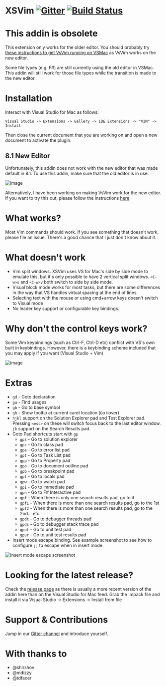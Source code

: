 # XSVim [![Gitter](https://badges.gitter.im/XSVim/Lobby.svg)](https://gitter.im/XSVim/Lobby?utm_source=badge&utm_medium=badge&utm_campaign=pr-badge&utm_content=badge) [![Build Status](https://travis-ci.org/nosami/XSVim.svg?branch=7.4)](https://travis-ci.org/nosami/XSVim)

# This addin is obsolete

This extension only works for the older editor. You should probably try [these instructions to get VsVim running on VSMac](https://github.com/VsVim/VsVim/pull/2733#issuecomment-538998555) as VsVim works on the new editor.

Some file types (e.g. F#) are still currently using the old editor in VSMac. This addin will still work for those file types while the transition is made to the new editor.

# Installation

Interact with Visual Studio for Mac as follows:

```
Visual Studio -> Extensions -> Gallery -> IDE Extensions -> "VIM" -> Install
```

Then close the current document that you are working on and open a new document to activate the plugin.

## 8.1 New Editor

Unfortunately, this addin does not work with the new editor that was made default in 8.1. To use this addin, make sure that the old editor is in use.

![image](https://user-images.githubusercontent.com/667194/59626372-9de68280-9133-11e9-9fbe-035553d7042e.png)

Alternatively, I have been working on making VsVim work for the new editor. If you want to try this out, please follow the instructions [here](https://github.com/VsVim/VsVim/pull/2733#issuecomment-538998555)

# What works?

Most Vim commands should work. If you see something that doesn't work, please file an issue. There's a good chance that I just don't know about it.

# What doesn't work

- Vim split windows. XSVim uses VS for Mac's side by side mode to emulate this, but it's only possible to have 2 vertical split windows. `<C-w>s` and `<C-w>v` both switch to side by side mode.
- Visual block mode works for most tasks, but there are some differences in the way that VS handles virtual spacing at the end of lines.
- Selecting text with the mouse or using cmd+arrow keys doesn't switch to Visual mode
- No leader key support or configurable key bindings.

# Why don't the control keys work?

Some Vim keybindings (such as Ctrl-F, Ctrl-D etc) conflict with VS's own built in keybindings. However, there is a keybinding scheme included that you may apply if you want (Visual Studio + Vim)

![image](https://user-images.githubusercontent.com/667194/37340194-39775566-26b5-11e8-9119-58d171aa9a01.png)

# Extras

- `gd` - Goto declaration
- `gu` - Find usages
- `gb` - Go to base symbol
- `gh` - Show tooltip at current caret location (`G`o `H`over)
- `hjkl` support on the Solution Explorer pad and Test Explorer pad. Pressing `<esc>` on these will switch focus back to the last editor window. `jk` support on the Search Results pad.
- Goto Pad shortcuts start with `gp`
  - `gps` - Go to solution explorer 
  - `gpc` - Go to class pad
  - `gpe` - Go to error list pad
  - `gpt` - Go to Task List pad
  - `gpp` - Go to Property pad
  - `gpo` - Go to document outline pad
  - `gpb` - Go to breakpoint pad
  - `gpl` - Go to locals pad
  - `gpw` - Go to watch pad
  - `gpi` - Go to immediate pad
  - `gpn` - Go to F# Interactive pad
  - `gpf` - When there is only one search results pad, go to it
  - `gpf1` - When there is more than one search results pad, go to the 1st
  - `gpf2` - When there is more than one search results pad, go to the 2nd....etc.
  - `gpdt` - Go to debugger threads pad
  - `gpds` - Go to debugger stack trace pad
  - `gput` - Go to unit test pad
  - `gpur` - Go to unit test results pad
- Insert mode escape binding. See example screenshot to see how to configure `jj` to escape when in insert mode.

![Insert mode escape screenshot](screenshots/InsertModeMapping.png)
# Looking for the latest release?

Check the [release page](https://github.com/nosami/XSVim/releases) as there is usually a more recent version of the addin here than on the Visual Studio for Mac feed. Grab the .mpack file and install it via Visual Studio -> Extensions -> Install from file

# Support & Contributions

Jump in our [Gitter channel](https://gitter.im/XSVim/Lobby) and introduce yourself. 

# With thanks to

- @shirshov
- @mdizzy
- @tdfacer

